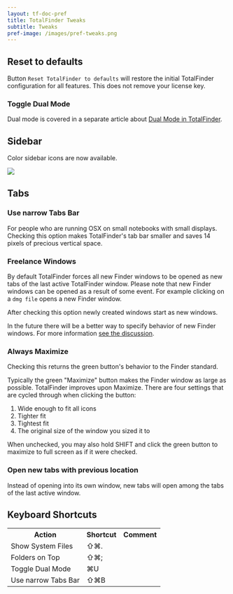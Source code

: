 ```yaml
---
layout: tf-doc-pref
title: TotalFinder Tweaks
subtitle: Tweaks
pref-image: /images/pref-tweaks.png
---
```


## Reset to defaults

Button `Reset TotalFinder to defaults` will restore the initial TotalFinder configuration for all features. This does not remove your license key.


### Toggle Dual Mode

Dual mode is covered in a separate article about [Dual Mode in TotalFinder](/dual-mode).

## Sidebar

Color sidebar icons are now available.

<img src="/images/sidebar.png">

## Tabs

### Use narrow Tabs Bar

For people who are running OSX on small notebooks with small displays. Checking this option makes TotalFinder's tab bar smaller and saves 14 pixels of precious vertical space.

### Freelance Windows

By default TotalFinder forces all new Finder windows to be opened as new tabs of the last active TotalFinder window. Please note that new Finder windows can be opened as a result of some event. For example clicking on a `dmg file` opens a new Finder window.

After checking this option newly created windows start as new windows.

In the future there will be a better way to specify behavior of new Finder windows. For more information [see the discussion](http://getsatisfaction.com/binaryage/topics/what_does_freelance_window_preference_mean).

### Always Maximize

Checking this returns the green button's behavior to the Finder standard.

Typically the green "Maximize" button makes the Finder window as large as possible.  TotalFinder improves upon Maximize.  There are four settings that are cycled through when clicking the button:
1. Wide enough to fit all icons
2. Tighter fit
3. Tightest fit
4. The original size of the window you sized it to

When unchecked, you may also hold SHIFT and click the green button to maximize to full screen as if it were checked.

### Open new tabs with previous location

Instead of opening into its own window, new tabs will open among the tabs of the last active window.

## Keyboard Shortcuts

<div class="keyboard-shortcuts full">
    <table border="0" cellspacing="0" cellpadding="0">
        <tr><th>Action</th><th>Shortcut</th><th>Comment</th></tr>
        <tr><td>Show System Files</td><td>⇧⌘.</td><td></td></tr>
        <tr><td>Folders on Top</td><td>⇧⌘;</td><td></td></tr>
        <tr><td>Toggle Dual Mode</td><td>⌘U</td><td></td></tr>
        <tr><td>Use narrow Tabs Bar</td><td>⇧⌘B</td><td></td></tr>
    </table>
</div>